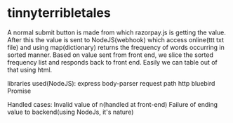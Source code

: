 # tinnyterribletales


A normal submit button is made from which razorpay.js is getting the value. After this the value is sent to NodeJS(webhook) 
which access online(ttt txt file) and using map(dictionary) returns the frequency of words occurring in sorted manner.
Based on value sent from front end, we slice the sorted frequency list and responds back to front end.
Easily we can table out of that using html.


libraries used(NodeJS):
  express
  body-parser
  request
  path
  http
  bluebird
  Promise
  
  
Handled cases:
  Invalid value of n(handled at front-end)
  Failure of ending value to backend(using NodeJs, it's nature)
